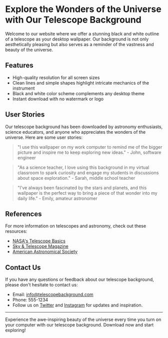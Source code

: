 <!--font:Playfair Display-->

# Explore the Wonders of the Universe with Our Telescope Background

Welcome to our website where we offer a stunning black and white outline of a telescope as your desktop wallpaper. Our background is not only aesthetically pleasing but also serves as a reminder of the vastness and beauty of the universe.

## Features

- High-quality resolution for all screen sizes
- Clean lines and simple shapes highlight intricate mechanics of the instrument
- Black and white color scheme complements any desktop theme
- Instant download with no watermark or logo

## User Stories

Our telescope background has been downloaded by astronomy enthusiasts, science educators, and anyone who appreciates the wonders of the universe. Here are some user stories:

> "I use this wallpaper on my work computer to remind me of the bigger picture and inspire me to keep exploring new ideas." - John, software engineer

> "As a science teacher, I love using this background in my virtual classroom to spark curiosity and engage my students in discussions about space exploration." - Sarah, middle school teacher

> "I've always been fascinated by the stars and planets, and this wallpaper is the perfect way to bring a piece of that wonder into my daily life." - Emily, amateur astronomer

## References

For more information on telescopes and astronomy, check out these resources:

- [NASA's Telescope Basics](#)
- [Sky & Telescope Magazine](#)
- [American Astronomical Society](#)

## Contact Us

If you have any questions or feedback about our telescope background, please don't hesitate to contact us:

- Email: [info@telescopebackground.com](mailto:info@telescopebackground.com)
- Phone: 555-1234
- Follow us on [Twitter](#) and [Instagram](#) for updates and inspiration.

---
Experience the awe-inspiring beauty of the universe every time you turn on your computer with our telescope background. Download now and start exploring!

<!--

Write me content for website with wallpaper which alt text is:

"A black and white outline of a telescope, with clean lines and simple shapes that highlight the intricate mechanics of the instrument."

The name/title of the page should not be 1:1 copy of the alt text but rather a real content of the website which is using this wallpaper.

- Use markdown format 
- Start with heading
- Heading should be short and concise
- The content should look like a real website 
- The website should not be about the wallpaper, wallpaper is just a related background
- Heading should be contain work "wallpaper" or "background"
- Include real sections like references, contact, user stories, etc. use things relevant to the page purpose.
- Feel free to use structure like headings, bullets, numbering, blockquotes, paragraphs, horizontal lines, etc.
- You can use formatting like bold or _italic_
- You can include UTF-8 emojis
- Links should be only #hash anchors (and you can refer to the document itself)
- Do not include images


---


# Explore the Wonders of the Universe with Our Telescope Background

Welcome to our website where we offer a stunning black and white outline of a telescope as your desktop wallpaper. Our background is not only aesthetically pleasing but also serves as a reminder of the vastness and beauty of the universe.

## Features

- High-quality resolution for all screen sizes
- Clean lines and simple shapes highlight intricate mechanics of the instrument
- Black and white color scheme complements any desktop theme
- Instant download with no watermark or logo

## User Stories

Our telescope background has been downloaded by astronomy enthusiasts, science educators, and anyone who appreciates the wonders of the universe. Here are some user stories:

> "I use this wallpaper on my work computer to remind me of the bigger picture and inspire me to keep exploring new ideas." - John, software engineer

> "As a science teacher, I love using this background in my virtual classroom to spark curiosity and engage my students in discussions about space exploration." - Sarah, middle school teacher

> "I've always been fascinated by the stars and planets, and this wallpaper is the perfect way to bring a piece of that wonder into my daily life." - Emily, amateur astronomer

## References

For more information on telescopes and astronomy, check out these resources:

- [NASA's Telescope Basics](#)
- [Sky & Telescope Magazine](#)
- [American Astronomical Society](#)

## Contact Us

If you have any questions or feedback about our telescope background, please don't hesitate to contact us:

- Email: [info@telescopebackground.com](mailto:info@telescopebackground.com)
- Phone: 555-1234
- Follow us on [Twitter](#) and [Instagram](#) for updates and inspiration.

---
Experience the awe-inspiring beauty of the universe every time you turn on your computer with our telescope background. Download now and start exploring!

-->
